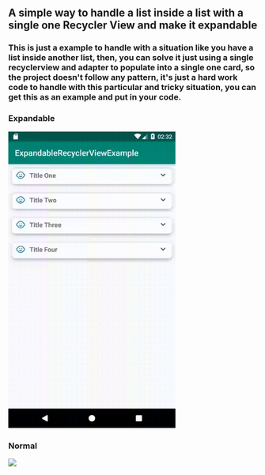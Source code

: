 ## A simple way to handle a list inside a list with a single one Recycler View and make it expandable

### This is just a example to handle with a situation like you have a list inside another list, then, you can solve it just using a single recyclerview and adapter to populate into a single one card, so the project doesn't follow any pattern, it's just a hard work code to handle with this particular and tricky situation, you can get this as an example and put in your code.

### Expandable
<img src="expandable.gif" height="600">

### Normal
<img src="notexpandable.gif" height="600">
